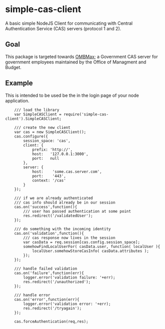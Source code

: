simple-cas-client
=================

A basic simple NodeJS Client for communicating with Central Authentication Service (CAS) servers (protocol 1 and 2).

Goal
----

This package is targeted towards [OMBMax](https://max.omb.gov); a Government CAS server for government employees maintained by the Office of Managment and Budget.

Example
-------

This is intended to be used be the in the login page of your node application.

        /// load the library
        var SimpleCASClient = require('simple-cas-client').SimpleCASClient;

        /// create the new client
        var cas = new SimpleCASClient();
        cas.configure({
            session_space: 'cas',
            client: {
                prefix: 'http://',
                host:   '127.0.0.1:3000',
                port:   null
            },
            server: {
                host:    'some.cas.server.com',
                port:    '443',
                context: '/cas'
            }
        });

        /// if we are already authenticated
        /// cas info should already be in our session 
        cas.on('success',function(){
            /// user has passed authentication at some point
            res.redirect('/validatedUser');
        });

        /// do something with the incoming identity
        cas.on('validation',function(){
            /// cas response now lives in the session
            var casData = req.session[cas.config.session_space];
            somehowFindLocalUserFor( casData.user, function( localUser ){
                localUser.somehowStoreCasInfo( casData.attributes );
            });
        });

        /// handle failed validation 
        cas.on('failure',function(err){
            logger.error('validation failure: '+err);
            res.redirect('/unauthorized');
        });

        /// handle error
        cas.on('error',function(err){
            logger.error('validation error: '+err);
            res.redirect('/tryagain');
        });

        cas.forceAuthentication(req,res);
